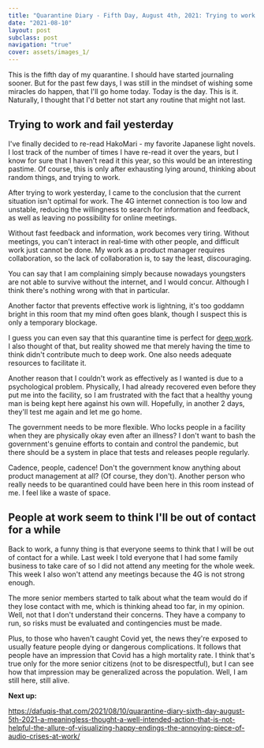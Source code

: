 ```yaml
---
title: "Quarantine Diary - Fifth Day, August 4th, 2021: Trying to work and fail yesterday, People at work seem to think I'll be out of contact for a while"
date: "2021-08-10"
layout: post
subclass: post
navigation: "true"
cover: assets/images_1/
---
```


This is the fifth day of my quarantine. I should have started journaling sooner. But for the past few days, I was still in the mindset of wishing some miracles do happen, that I'll go home today. Today is the day. This is it. Naturally, I thought that I'd better not start any routine that might not last.

## Trying to work and fail yesterday

I've finally decided to re-read HakoMari - my favorite Japanese light novels. I lost track of the number of times I have re-read it over the years, but I know for sure that I haven't read it this year, so this would be an interesting pastime. Of course, this is only after exhausting lying around, thinking about random things, and trying to work.

After trying to work yesterday, I came to the conclusion that the current situation isn't optimal for work. The 4G internet connection is too low and unstable, reducing the willingness to search for information and feedback, as well as leaving no possibility for online meetings.

Without fast feedback and information, work becomes very tiring. Without meetings, you can't interact in real-time with other people, and difficult work just cannot be done. My work as a product manager requires collaboration, so the lack of collaboration is, to say the least, discouraging.

You can say that I am complaining simply because nowadays youngsters are not able to survive without the internet, and I would concur. Although I think there's nothing wrong with that in particular.

Another factor that prevents effective work is lightning, it's too goddamn bright in this room that my mind often goes blank, though I suspect this is only a temporary blockage.

I guess you can even say that this quarantine time is perfect for [deep work](//obsidian.md/Deep%20Work). I also thought of that, but reality showed me that merely having the time to think didn't contribute much to deep work. One also needs adequate resources to facilitate it.

Another reason that I couldn't work as effectively as I wanted is due to a psychological problem. Physically, I had already recovered even before they put me into the facility, so I am frustrated with the fact that a healthy young man is being kept here against his own will. Hopefully, in another 2 days, they'll test me again and let me go home.

The government needs to be more flexible. Who locks people in a facility when they are physically okay even after an illness? I don't want to bash the government's genuine efforts to contain and control the pandemic, but there should be a system in place that tests and releases people regularly.

Cadence, people, cadence! Don't the government know anything about product management at all? (Of course, they don't). Another person who really needs to be quarantined could have been here in this room instead of me. I feel like a waste of space.

## People at work seem to think I'll be out of contact for a while

Back to work, a funny thing is that everyone seems to think that I will be out of contact for a while. Last week I told everyone that I had some family business to take care of so I did not attend any meeting for the whole week. This week I also won't attend any meetings because the 4G is not strong enough.

The more senior members started to talk about what the team would do if they lose contact with me, which is thinking ahead too far, in my opinion. Well, not that I don't understand their concerns. They have a company to run, so risks must be evaluated and contingencies must be made.

Plus, to those who haven't caught Covid yet, the news they're exposed to usually feature people dying or dangerous complications. It follows that people have an impression that Covid has a high mortality rate. I think that's true only for the more senior citizens (not to be disrespectful), but I can see how that impression may be generalized across the population. Well, I am still here, still alive.

**Next up:**

https://dafuqis-that.com/2021/08/10/quarantine-diary-sixth-day-august-5th-2021-a-meaningless-thought-a-well-intended-action-that-is-not-helpful-the-allure-of-visualizing-happy-endings-the-annoying-piece-of-audio-crises-at-work/
